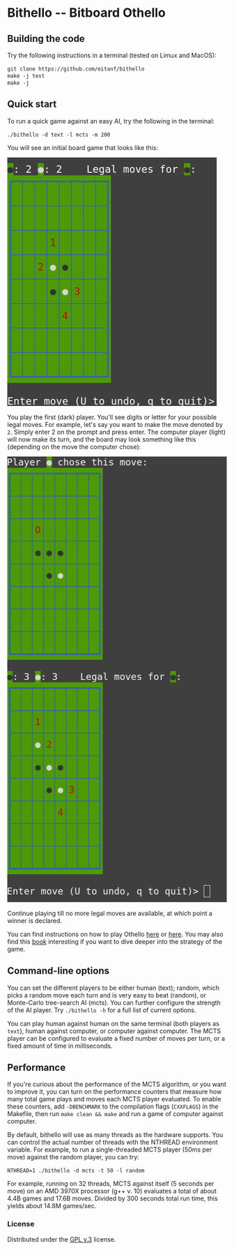 # Bithello -- Bitboard Othello

## Building the code

Try the following instructions in a terminal (tested on Limux and MacOS):

```
git clone https://github.com/eitanf/bithello
make -j test
make -j
```
## Quick start

To run a quick game against an easy  AI, try the following in the terminal:

```
./bithello -d text -l mcts -m 200
```

You will see an initial board game that looks like this:

![initial board](initial.png)

You play the first (dark) player. You'll see digits or letter for your possible legal moves. For example, let's say you want to make the move denoted by `2`. Simply enter 2 on the prompt and press enter. The computer player (light) will now make its turn, and the board may look something like this (depending on the move the computer chose):

![next move](move2.png)

Continue playing till no more legal moves are available, at which point a winner is declared.

You can find instructions on how to play Othello [here](https://www.ultraboardgames.com/othello/game-rules.php) or [here](https://en.wikipedia.org/wiki/Reversi). You may also find this [book](https://web.archive.org/web/20061209182837/http://othellogateway.strategicviewpoints.com/rose/book.pdf) interesting if you want to dive deeper into the strategy of the game.

## Command-line options

You can set the different players to be either human (text); random, which picks a random move each turn and is very easy to beat (random), or Monte-Carlo tree-search AI (mcts). You can further configure the strength of the AI player. Try `./bithello -h` for a full list of current options.

You can play human against human on the same terminal (both players as `text`), human against computer, or computer against computer. The MCTS player can be configured to evaluate a fixed number of moves per turn, or a fixed amount of time in milliseconds.

## Performance

If you're curious about the performance of the MCTS algorithm, or you want to improve it, you can turn on the performance counters that measure how many total game plays and moves each MCTS player evaluated. To enable these counters, add `-DBENCHMARK` to the compilation flags (`CXXFLAGS`) in the Makefile, then run `make clean && make` and run a game of computer against computer.

By default, bithello will use as many threads as the hardware supports. You can control the actual number of threads with the NTHREAD environment variable. For example, to run a single-threaded MCTS player (50ms per move) against the random player, you can try:

```
NTHREAD=1 ./bithello -d mcts -t 50 -l random
```

For example, running on 32 threads, MCTS against itself (5 seconds per move) on an AMD 3970X processor (g++ v. 10) evaluates a total of about 4.4B games and 17.6B moves. Divided by 300 seconds total run time, this yields about 14.8M games/sec.

### License

Distributed under the [GPL v.3](https://www.gnu.org/licenses/gpl-3.0.en.html) license.
